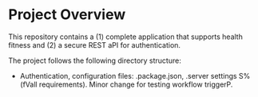 # Project Overview

This repository contains a (1) complete application that supports health fitness and (2) a secure REST aPI for authentication.

The project follows the following directory structure:

- Authentication, configuration files: .package.json, .server settings
S% (fVall requirements). 
Minor change for testing workflow triggerР.

